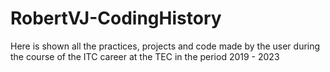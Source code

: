 # RobertVJ-CodingHistory

Here is shown all the practices, projects and code 
made by the user during the course of the ITC career at the TEC in the period 2019 - 2023